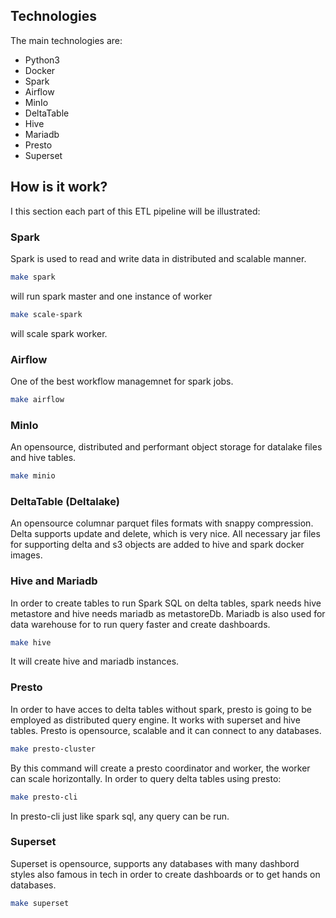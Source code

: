 
## Technologies
The main technologies are:
* Python3
* Docker
* Spark
* Airflow
* MinIo
* DeltaTable
* Hive
* Mariadb
* Presto
* Superset

## How is it work?
I this section each part of this ETL pipeline will be illustrated:
### Spark
Spark is used to read and write data in distributed and scalable manner.
```bash
make spark
```
will run spark master and one instance of worker
```bash
make scale-spark
```
will scale spark worker.
### Airflow
One of the best workflow managemnet for spark jobs.
```bash
make airflow
```
### MinIo
An opensource, distributed and performant object storage for datalake files and hive tables.
```bash
make minio
```
### DeltaTable (Deltalake)
An opensource columnar parquet files formats with snappy compression. Delta supports update and delete, which is very nice. All necessary jar files for supporting delta and s3 objects are added to hive and spark docker images.
### Hive and Mariadb
In order to create tables to run Spark SQL on delta tables, spark needs hive metastore and hive needs mariadb as metastoreDb. Mariadb is also used for data warehouse for to run query faster and create dashboards.
```bash
make hive
```
It will create hive and mariadb instances.

### Presto
In order to have acces to delta tables without spark, presto is going to be employed as distributed query engine. It works with superset and hive tables. Presto is opensource, scalable and it can connect to any databases.
```bash
make presto-cluster
```
By this command will create a presto coordinator and worker, the worker can scale horizontally. In order to query delta tables using presto:
```bash
make presto-cli
```
In presto-cli just like spark sql, any query can be run.
### Superset
Superset is opensource, supports any databases with many dashbord styles also famous in tech in order to create dashboards or to get hands on databases.
```bash
make superset
```